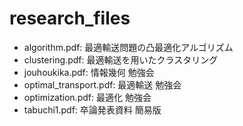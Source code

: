# research_files

* algorithm.pdf: 最適輸送問題の凸最適化アルゴリズム
* clustering.pdf: 最適輸送を用いたクラスタリング
* jouhoukika.pdf: 情報幾何 勉強会
* optimal_transport.pdf: 最適輸送 勉強会
* optimization.pdf: 最適化 勉強会
* tabuchi1.pdf: 卒論発表資料 簡易版 
